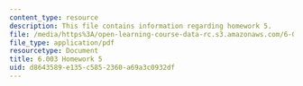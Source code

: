 ```yaml
---
content_type: resource
description: This file contains information regarding homework 5.
file: /media/https%3A/open-learning-course-data-rc.s3.amazonaws.com/6-003-signals-and-systems-fall-2011/d8643589e135c5852360a69a3c0932df_MIT6_003F11_hw05.pdf
file_type: application/pdf
resourcetype: Document
title: 6.003 Homework 5
uid: d8643589-e135-c585-2360-a69a3c0932df
---
```

